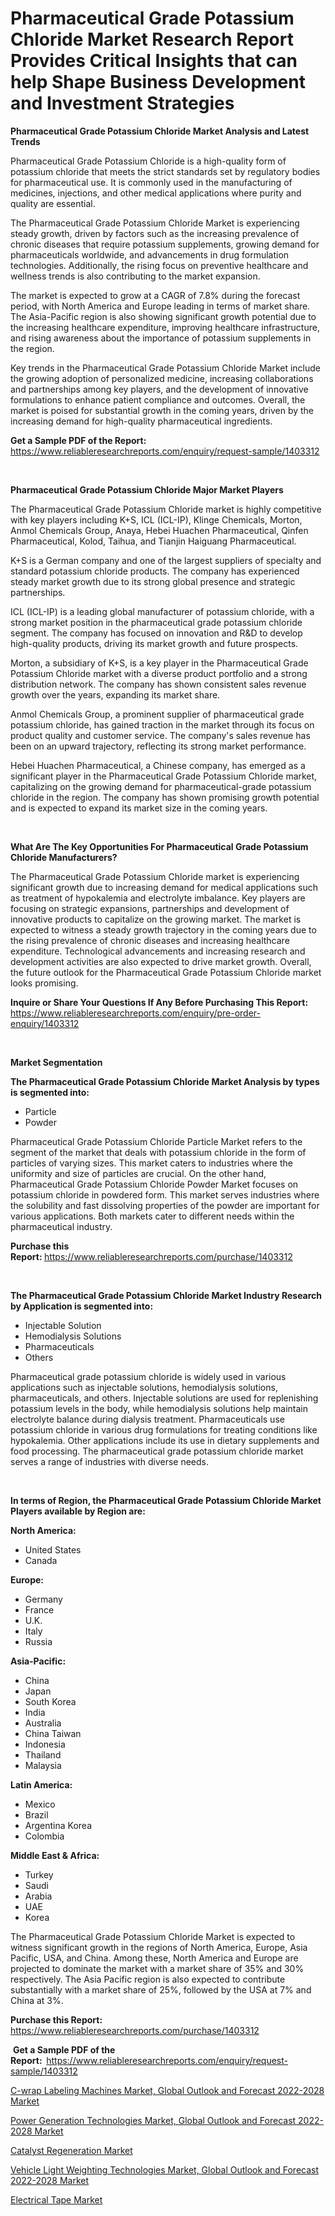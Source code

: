 <p><h1>Pharmaceutical Grade Potassium Chloride Market Research Report Provides Critical Insights that can help Shape Business Development and Investment Strategies</h1></p><p><strong>Pharmaceutical Grade Potassium Chloride Market Analysis and Latest Trends</strong></p>
<p><p>Pharmaceutical Grade Potassium Chloride is a high-quality form of potassium chloride that meets the strict standards set by regulatory bodies for pharmaceutical use. It is commonly used in the manufacturing of medicines, injections, and other medical applications where purity and quality are essential.</p><p>The Pharmaceutical Grade Potassium Chloride Market is experiencing steady growth, driven by factors such as the increasing prevalence of chronic diseases that require potassium supplements, growing demand for pharmaceuticals worldwide, and advancements in drug formulation technologies. Additionally, the rising focus on preventive healthcare and wellness trends is also contributing to the market expansion.</p><p>The market is expected to grow at a CAGR of 7.8% during the forecast period, with North America and Europe leading in terms of market share. The Asia-Pacific region is also showing significant growth potential due to the increasing healthcare expenditure, improving healthcare infrastructure, and rising awareness about the importance of potassium supplements in the region.</p><p>Key trends in the Pharmaceutical Grade Potassium Chloride Market include the growing adoption of personalized medicine, increasing collaborations and partnerships among key players, and the development of innovative formulations to enhance patient compliance and outcomes. Overall, the market is poised for substantial growth in the coming years, driven by the increasing demand for high-quality pharmaceutical ingredients.</p></p>
<p><strong>Get a Sample PDF of the Report:&nbsp;</strong> <a href="https://www.reliableresearchreports.com/enquiry/request-sample/1403312">https://www.reliableresearchreports.com/enquiry/request-sample/1403312</a></p>
<p>&nbsp;</p>
<p><strong>Pharmaceutical Grade Potassium Chloride Major Market Players</strong></p>
<p><p>The Pharmaceutical Grade Potassium Chloride market is highly competitive with key players including K+S, ICL (ICL-IP), Klinge Chemicals, Morton, Anmol Chemicals Group, Anaya, Hebei Huachen Pharmaceutical, Qinfen Pharmaceutical, Kolod, Taihua, and Tianjin Haiguang Pharmaceutical. </p><p>K+S is a German company and one of the largest suppliers of specialty and standard potassium chloride products. The company has experienced steady market growth due to its strong global presence and strategic partnerships. </p><p>ICL (ICL-IP) is a leading global manufacturer of potassium chloride, with a strong market position in the pharmaceutical grade potassium chloride segment. The company has focused on innovation and R&D to develop high-quality products, driving its market growth and future prospects.</p><p>Morton, a subsidiary of K+S, is a key player in the Pharmaceutical Grade Potassium Chloride market with a diverse product portfolio and a strong distribution network. The company has shown consistent sales revenue growth over the years, expanding its market share.</p><p>Anmol Chemicals Group, a prominent supplier of pharmaceutical grade potassium chloride, has gained traction in the market through its focus on product quality and customer service. The company's sales revenue has been on an upward trajectory, reflecting its strong market performance.</p><p>Hebei Huachen Pharmaceutical, a Chinese company, has emerged as a significant player in the Pharmaceutical Grade Potassium Chloride market, capitalizing on the growing demand for pharmaceutical-grade potassium chloride in the region. The company has shown promising growth potential and is expected to expand its market size in the coming years.</p></p>
<p>&nbsp;</p>
<p><strong>What Are The Key Opportunities For Pharmaceutical Grade Potassium Chloride Manufacturers?</strong></p>
<p><p>The Pharmaceutical Grade Potassium Chloride market is experiencing significant growth due to increasing demand for medical applications such as treatment of hypokalemia and electrolyte imbalance. Key players are focusing on strategic expansions, partnerships and development of innovative products to capitalize on the growing market. The market is expected to witness a steady growth trajectory in the coming years due to the rising prevalence of chronic diseases and increasing healthcare expenditure. Technological advancements and increasing research and development activities are also expected to drive market growth. Overall, the future outlook for the Pharmaceutical Grade Potassium Chloride market looks promising.</p></p>
<p><strong>Inquire or Share Your Questions If Any Before Purchasing This Report:</strong> <a href="https://www.reliableresearchreports.com/enquiry/pre-order-enquiry/1403312">https://www.reliableresearchreports.com/enquiry/pre-order-enquiry/1403312</a></p>
<p>&nbsp;</p>
<p><strong>Market Segmentation</strong></p>
<p><strong>The Pharmaceutical Grade Potassium Chloride Market Analysis by types is segmented into:</strong></p>
<p><ul><li>Particle</li><li>Powder</li></ul></p>
<p><p>Pharmaceutical Grade Potassium Chloride Particle Market refers to the segment of the market that deals with potassium chloride in the form of particles of varying sizes. This market caters to industries where the uniformity and size of particles are crucial. On the other hand, Pharmaceutical Grade Potassium Chloride Powder Market focuses on potassium chloride in powdered form. This market serves industries where the solubility and fast dissolving properties of the powder are important for various applications. Both markets cater to different needs within the pharmaceutical industry.</p></p>
<p><strong>Purchase this Report:&nbsp;</strong><a href="https://www.reliableresearchreports.com/purchase/1403312">https://www.reliableresearchreports.com/purchase/1403312</a></p>
<p>&nbsp;</p>
<p><strong>The Pharmaceutical Grade Potassium Chloride Market Industry Research by Application is segmented into:</strong></p>
<p><ul><li>Injectable Solution</li><li>Hemodialysis Solutions</li><li>Pharmaceuticals</li><li>Others</li></ul></p>
<p><p>Pharmaceutical grade potassium chloride is widely used in various applications such as injectable solutions, hemodialysis solutions, pharmaceuticals, and others. Injectable solutions are used for replenishing potassium levels in the body, while hemodialysis solutions help maintain electrolyte balance during dialysis treatment. Pharmaceuticals use potassium chloride in various drug formulations for treating conditions like hypokalemia. Other applications include its use in dietary supplements and food processing. The pharmaceutical grade potassium chloride market serves a range of industries with diverse needs.</p></p>
<p>&nbsp;</p>
<p><strong>In terms of Region, the Pharmaceutical Grade Potassium Chloride Market Players available by Region are:</strong></p>
<p>
    <p> <strong> North America: </strong>
        <ul>
            <li>United States</li>
            <li>Canada</li>
        </ul>
        </p> 
    <p> <strong> Europe: </strong>
        <ul>
            <li>Germany</li>
            <li>France</li>
            <li>U.K.</li>
            <li>Italy</li>
            <li>Russia</li>
        </ul>
        </p> 
    <p> <strong> Asia-Pacific: </strong>
        <ul>
            <li>China</li>
            <li>Japan</li>
            <li>South Korea</li>
            <li>India</li>
            <li>Australia</li>
            <li>China Taiwan</li>
            <li>Indonesia</li>
            <li>Thailand</li>
            <li>Malaysia</li>
        </ul>
        </p> 
    <p> <strong> Latin America: </strong>
        <ul>
            <li>Mexico</li>
            <li>Brazil</li>
            <li>Argentina Korea</li>
            <li>Colombia</li>
        </ul>
        </p> 
    <p> <strong> Middle East & Africa: </strong>
        <ul>
            <li>Turkey</li>
            <li>Saudi</li>
            <li>Arabia</li>
            <li>UAE</li>
            <li>Korea</li>
        </ul>
    </p>
    </p>
<p><p>The Pharmaceutical Grade Potassium Chloride Market is expected to witness significant growth in the regions of North America, Europe, Asia Pacific, USA, and China. Among these, North America and Europe are projected to dominate the market with a market share of 35% and 30% respectively. The Asia Pacific region is also expected to contribute substantially with a market share of 25%, followed by the USA at 7% and China at 3%.</p></p>
<p><strong>Purchase this Report: </strong><a href="https://www.reliableresearchreports.com/purchase/1403312">https://www.reliableresearchreports.com/purchase/1403312</a></p>
<p>&nbsp;<strong>Get a Sample PDF of the Report:&nbsp;&nbsp;</strong><a href="https://www.reliableresearchreports.com/enquiry/request-sample/1403312">https://www.reliableresearchreports.com/enquiry/request-sample/1403312</a></p>
<p><strong></strong></p>
<p><p><a href="https://unruly-ladybug-44b.notion.site/C-wrap-Labeling-Machines-Market-Global-Outlook-and-Forecast-2022-2028-Market-Centers-on-Aspects-su-48ea699bda824cf780f8febe4f227e8e">C-wrap Labeling Machines Market, Global Outlook and Forecast 2022-2028 Market</a></p><p><a href="https://poised-avenue-46d.notion.site/Power-Generation-Technologies-Market-Global-Outlook-and-Forecast-2022-2028-Market-Research-Report--2e4baced86814debb431d55cbffc91bb">Power Generation Technologies Market, Global Outlook and Forecast 2022-2028 Market</a></p><p><a href="https://view.publitas.com/reportprime-1/catalyst-regeneration-market-size-furnishes-valuable-information-encompassing-market-share-market-trends-and-projections-spanning-from-2024-to-2031/">Catalyst Regeneration Market</a></p><p><a href="https://gamy-alyssum-396.notion.site/Vehicle-Light-Weighting-Technologies-Market-Global-Outlook-and-Forecast-2022-2028-Market-Challenge-d112ccc912434113b6095933b8b41b83">Vehicle Light Weighting Technologies Market, Global Outlook and Forecast 2022-2028 Market</a></p><p><a href="https://view.publitas.com/reportprime-1/electrical-tape-market-analysis-and-market-size-global-industry-overview-market-segmentation-and-forecast-2024-to-2031/">Electrical Tape Market</a></p></p>